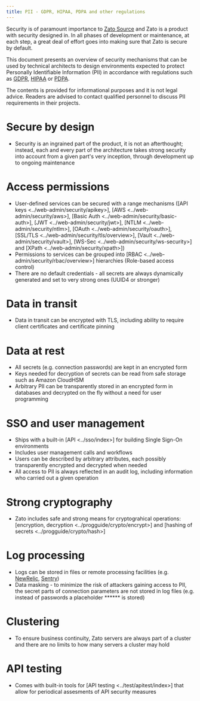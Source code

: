 ```yaml
---
title: PII - GDPR, HIPAA, PDPA and other regulations
---
```


Security is of paramount importance to [Zato Source](https://zato.io/) and Zato is a product with security designed
in. In all phases of development or maintenance, at each step, a great deal of effort goes into making sure that Zato
is secure by default.

This document presents an overview of security mechanisms that can be used by technical architects to design
environments expected to protect Personally Identifiable Information (PII) in accordance with regulations such
as
[GDPR](https://en.wikipedia.org/wiki/GDPR),
[HIPAA](https://en.wikipedia.org/wiki/HIPAA)
or
[PDPA](https://www.pdpc.gov.sg/).

The contents is provided for informational purposes and it is not legal advice. Readers are advised to contact
qualified personnel to discuss PII requirements in their projects.

Secure by design
================

-   Security is an ingrained part of the product, it is not an afterthought; instead, each and every part of
    the architecture takes strong security into account from a given part\'s very inception, through development up to ongoing
    maintenance

Access permissions
==================

-   User-defined services can be secured with a range mechanisms ([API keys \<../web-admin/security/apikey\>],
    [AWS \<../web-admin/security/aws\>],
    [Basic Auth \<../web-admin/security/basic-auth\>],
    [JWT \<../web-admin/security/jwt\>],
    [NTLM \<../web-admin/security/ntlm\>],
    [OAuth \<../web-admin/security/oauth\>],
    [SSL/TLS \<../web-admin/security/tls/overview\>],
    [Vault \<../web-admin/security/vault\>],
    [WS-Sec \<../web-admin/security/ws-security\>]
    and
    [XPath \<../web-admin/security/xpath\>])
-   Permissions to services can be grouped into
    [RBAC \<../web-admin/security/rbac/overview\>] hierarchies (Role-based access control)
-   There are no default credentials - all secrets are always dynamically generated and set to very strong ones (UUID4 or stronger)

Data in transit
===============

-   Data in transit can be encrypted with TLS, including ability to require client certificates and certificate pinning

Data at rest
============

-   All secrets (e.g. connection passwords) are kept in an encrypted form
-   Keys needed for decryption of secrets can be read from safe storage such as Amazon CloudHSM
-   Arbitrary PII can be transparently stored in an encrypted form in databases and decrypted on the fly without
    a need for user programming

SSO and user management
=======================

-   Ships with a built-in [API \<../sso/index\>] for building Single Sign-On environments
-   Includes user management calls and workflows
-   Users can be described by arbitrary attributes, each possibly transparently encrypted and decrypted when needed
-   All access to PII is always reflected in an audit log, including information who carried out a given operation

Strong cryptography
===================

-   Zato includes safe and strong means for cryptograhical operations:
    [encryption, decryption \<../progguide/crypto/encrypt\>] and
    [hashing of secrets \<../progguide/crypto/hash\>]

Log processing
==============

-   Logs can be stored in files or remote processing facilities (e.g.
    [NewRelic](https://newrelic.com/), [Sentry](https://sentry.io/welcome/))
-   Data masking - to minimize the risk of attackers gaining access to PII, the secret parts of connection parameters
    are not stored in log files (e.g. instead of passwords a placeholder \*\*\*\*\*\* is stored)

Clustering
==========

-   To ensure business continuity, Zato servers are always part of a cluster and there are no limits to how many servers
    a cluster may hold

API testing
===========

-   Comes with built-in tools for [API testing \<../test/apitest/index\>] that allow for periodical assesments
    of API security measures
